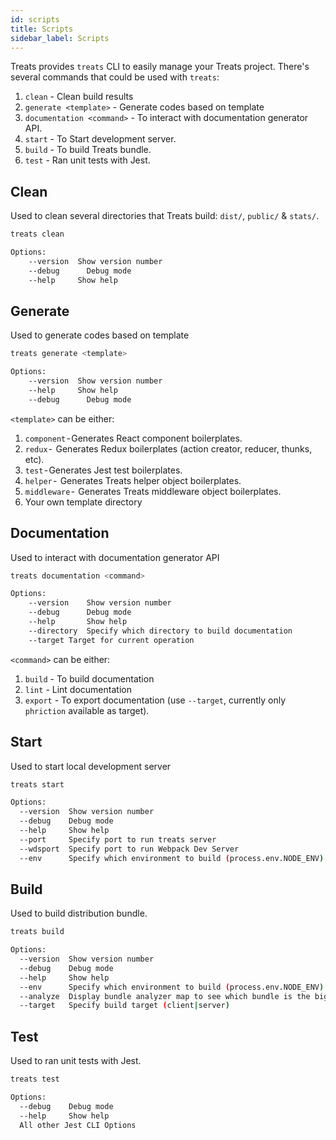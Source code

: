```yaml
---
id: scripts
title: Scripts
sidebar_label: Scripts
---
```


Treats provides `treats` CLI to easily manage your Treats project. There's several commands that could be used with `treats`:
1. `clean` - Clean build results
2. `generate <template>` - Generate codes based on template
3. `documentation <command>`  - To interact with documentation generator API.
4. `start` - To Start development server.
5. `build` - To build Treats bundle.
6. `test` - Ran unit tests with Jest.

## Clean
Used to clean several directories that Treats build: `dist/`, `public/` & `stats/`.

```sh
treats clean

Options:
    --version  Show version number                                       [boolean]
    --debug      Debug mode                                              [boolean]
    --help     Show help                                                 [boolean]
```

## Generate
Used to generate codes based on template
```sh
treats generate <template>

Options:
    --version  Show version number                                       [boolean]
    --help     Show help                                                 [boolean]
    --debug      Debug mode                                              [boolean]
```
`<template>` can be either:
1. `component` - Generates React component boilerplates.
2. `redux` -  Generates Redux boilerplates (action creator, reducer, thunks, etc).
3. `test` - Generates Jest test boilerplates.
4. `helper` -  Generates Treats helper object boilerplates.
5. `middleware` -  Generates Treats middleware object boilerplates.
6. Your own template directory

## Documentation
Used to interact with documentation generator API
```sh
treats documentation <command>

Options:
    --version    Show version number                                     [boolean]
    --debug      Debug mode                                              [boolean]
    --help       Show help                                               [boolean]
    --directory  Specify which directory to build documentation
    --target Target for current operation
```

`<command>` can be either:
1. `build` - To build documentation
2. `lint` - Lint documentation
3. `export` - To export documentation (use `--target`, currently only `phriction` available as target).

## Start
Used to start local development server
```sh
treats start

Options:
  --version  Show version number                                       [boolean]
  --debug    Debug mode
  --help     Show help                                                 [boolean]
  --port     Specify port to run treats server
  --wdsport  Specify port to run Webpack Dev Server
  --env      Specify which environment to build (process.env.NODE_ENV)
```

## Build
Used to build distribution bundle.
```sh
treats build

Options:
  --version  Show version number                                       [boolean]
  --debug    Debug mode
  --help     Show help                                                 [boolean]
  --env      Specify which environment to build (process.env.NODE_ENV)
  --analyze  Display bundle analyzer map to see which bundle is the biggest :)
  --target   Specify build target (client|server)
```

## Test
Used to ran unit tests with Jest.
```sh
treats test

Options:
  --debug    Debug mode
  --help     Show help                          
  All other Jest CLI Options
```
